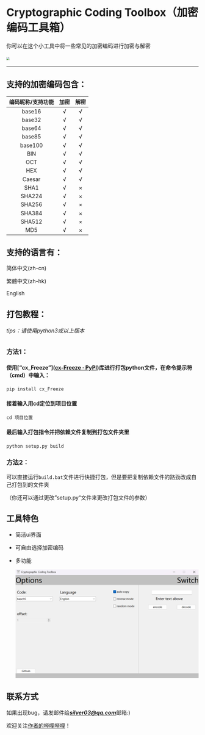 # Cryptographic Coding Toolbox（加密编码工具箱）
你可以在这个小工具中将一些常见的加密编码进行加密与解密

<img src=".\images\icon.ico" style="zoom:50%;" />

---

## 支持的加密编码包含：
| 编码昵称/支持功能 | 加密 | 解密 |
| :---------------: | :--: | :--: |
|      base16       |  √   |  √   |
|      base32       |  √   |  √   |
|      base64       |  √   |  √   |
|      base85       |  √   |  √   |
|      base100      |  √   |  √   |
|        BIN        |  √   |  √   |
|        OCT        |  √   |  √   |
|        HEX        |  √   |  √   |
|      Caesar       |  √   |  √   |
|       SHA1        |  √   |  ×   |
|      SHA224       |  √   |  ×   |
|      SHA256       |  √   |  ×   |
|      SHA384       |  √   |  ×   |
|      SHA512       |  √   |  ×   |
|        MD5        |  √   |  ×   |

## 支持的语言有：
简体中文(zh-cn)

繁體中文(zh-hk)

English

## 打包教程：

###### tips：请使用python3或以上版本

### 方法1：

#### 使用[“cx_Freeze”]([cx-Freeze · PyPI](https://pypi.org/project/cx-Freeze/))库进行打包python文件，在命令提示符（cmd）中输入：

```
pip install cx_Freeze
```
#### 接着输入用cd定位到项目位置

```
cd 项目位置
```

#### 最后输入打包指令并把依赖文件复制到打包文件夹里

```
python setup.py build
```

### 方法2：

可以直接运行`build.bat`文件进行快捷打包，但是要把复制依赖文件的路劲改成自己打包到的文件夹

（你还可以通过更改”setup.py“文件来更改打包文件的参数）

## 工具特色

- 简洁ui界面

- 可自由选择加密编码

- 多功能

  ![](.\images\v1.0.0.png)

## 联系方式

如果出现bug，请发邮件给***silver03@qq.com***邮箱:)

欢迎关注[作者的哔哩哔哩]([Silver03_的个人空间_哔哩哔哩_bilibili](https://space.bilibili.com/2043795963))！

